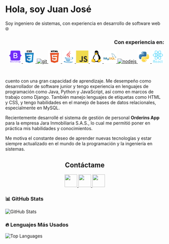<h1>Hola, soy Juan José</h1>

<p align="left">Soy ingeniero de sistemas, con experiencia en desarrollo de software web 🌐 </p>
<p align="right" > <h3 align="right">Con experiencia en:</h3> </p>
<p align="right"> <a href="https://getbootstrap.com" target="_blank" rel="noreferrer"> <img src="https://raw.githubusercontent.com/devicons/devicon/master/icons/bootstrap/bootstrap-plain-wordmark.svg" alt="bootstrap" width="40" height="40"/> </a>   <a href="https://www.w3schools.com/css/" target="_blank" rel="noreferrer"> <img src="https://raw.githubusercontent.com/devicons/devicon/master/icons/css3/css3-original-wordmark.svg" alt="css3" width="40" height="40"/> </a> <a href="https://git-scm.com/" target="_blank" rel="noreferrer"> <img src="https://www.vectorlogo.zone/logos/git-scm/git-scm-icon.svg" alt="git" width="40" height="40"/> </a> <a href="https://www.w3.org/html/" target="_blank" rel="noreferrer"> <img src="https://raw.githubusercontent.com/devicons/devicon/master/icons/html5/html5-original-wordmark.svg" alt="html5" width="40" height="40"/> </a> <a href="https://www.java.com" target="_blank" rel="noreferrer"> <img src="https://raw.githubusercontent.com/devicons/devicon/master/icons/java/java-original.svg" alt="java" width="40" height="40"/> </a> <a href="https://developer.mozilla.org/en-US/docs/Web/JavaScript" target="_blank" rel="noreferrer"> <img src="https://raw.githubusercontent.com/devicons/devicon/master/icons/javascript/javascript-original.svg" alt="javascript" width="40" height="40"/> </a> <a href="https://www.linux.org/" target="_blank" rel="noreferrer"> <img src="https://raw.githubusercontent.com/devicons/devicon/master/icons/linux/linux-original.svg" alt="linux" width="40" height="40"/> </a> <a href="https://www.mysql.com/" target="_blank" rel="noreferrer"> <img src="https://raw.githubusercontent.com/devicons/devicon/master/icons/mysql/mysql-original-wordmark.svg" alt="mysql" width="40" height="40"/> </a> <a href="https://nodejs.org" target="_blank" rel="noreferrer"> <img src="https://cdn4.iconfinder.com/data/icons/logos-and-brands/512/367_Vuejs_logo-512.png" alt="nodejs" width="40" height="40"/> </a> <a href="https://www.python.org" target="_blank" rel="noreferrer"> <img src="https://raw.githubusercontent.com/devicons/devicon/master/icons/python/python-original.svg" alt="python" width="40" height="40"/> </a> <a href="https://reactjs.org/" target="_blank" rel="noreferrer"> <img src="https://raw.githubusercontent.com/devicons/devicon/master/icons/react/react-original-wordmark.svg" alt="react" width="40" height="40"/> </a>  </p><br>

<p>cuento con una gran capacidad de aprendizaje. Me desempeño como desarrollador de software junior y tengo experiencia en lenguajes de programación como Java, Python y JavaScript, así como en marcos de trabajo como Django. También manejo lenguajes de etiquetas como HTML y CSS, y tengo habilidades en el manejo de bases de datos relacionales, especialmente en MySQL.

Recientemente desarrollé el sistema de gestión de personal **Orderins App** para la empresa Jara Inmobiliaria S.A.S., lo cual me permitió poner en práctica mis habilidades y conocimientos.

Me motiva el constante deseo de aprender nuevas tecnologías y estar siempre actualizado en el mundo de la programación y la ingeniería en sistemas.</p>

 <h2 align="center">Contáctame</h2> 
 <p align="center"> <a href="https://api.whatsapp.com/send?phone=573213437645"> <img src="https://cdn.icon-icons.com/icons2/3685/PNG/512/whatsapp_logo_icon_229310.png" width="40" height="40" /> </a> <a href="https://www.instagram.com/juanjara1078/" > <img src="https://upload.wikimedia.org/wikipedia/commons/thumb/a/a5/Instagram_icon.png/480px-Instagram_icon.png" width="40" height="40" /> </a>  <a href="https://www.linkedin.com/in/juan-jos%C3%A9-jara-%C3%A1lvarez-a3a7731b4/" > <img src="https://cdn1.iconfinder.com/data/icons/logotypes/32/circle-linkedin-512.png" width="40" height="40" /> </a> </p>





### 📊 GitHub Stats
![GitHub Stats](https://github-readme-stats.vercel.app/api?username=juanj72&show_icons=true&theme=radical)

### 🔥 Lenguajes Más Usados
![Top Languages](https://github-readme-stats.vercel.app/api/top-langs/?username=juanj72&layout=compact&theme=radical)
